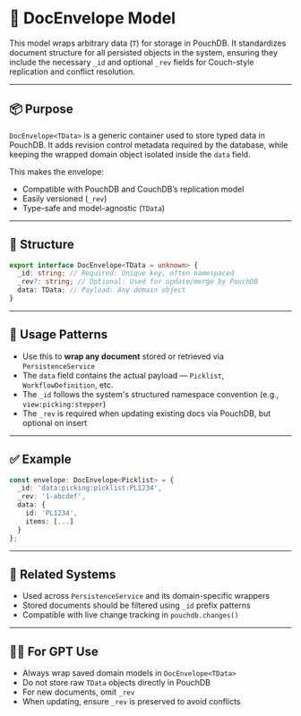 # 📨 DocEnvelope<TData> Model

This model wraps arbitrary data (`T`) for storage in PouchDB. It standardizes document structure for all persisted objects in the system, ensuring they include the necessary `_id` and optional `_rev` fields for Couch-style replication and conflict resolution.

---

## 📦 Purpose

`DocEnvelope<TData>` is a generic container used to store typed data in PouchDB. It adds revision control metadata required by the database, while keeping the wrapped domain object isolated inside the `data` field.

This makes the envelope:

- Compatible with PouchDB and CouchDB’s replication model
- Easily versioned (`_rev`)
- Type-safe and model-agnostic (`TData`)

---

## 🧱 Structure

```ts
export interface DocEnvelope<TData = unknown> {
  _id: string; // Required: Unique key, often namespaced
  _rev?: string; // Optional: Used for update/merge by PouchDB
  data: TData; // Payload: Any domain object
}
```

---

## 🧠 Usage Patterns

- Use this to **wrap any document** stored or retrieved via `PersistenceService`
- The `data` field contains the actual payload — `Picklist`, `WorkflowDefinition`, etc.
- The `_id` follows the system's structured namespace convention (e.g., `view:picking:stepper`)
- The `_rev` is required when updating existing docs via PouchDB, but optional on insert

---

## ✅ Example

```ts
const envelope: DocEnvelope<Picklist> = {
  _id: 'data:picking:picklist:PL1234',
  _rev: '1-abcdef',
  data: {
    id: 'PL1234',
    items: [...]
  }
};
```

---

## 🔄 Related Systems

- Used across `PersistenceService` and its domain-specific wrappers
- Stored documents should be filtered using `_id` prefix patterns
- Compatible with live change tracking in `pouchdb.changes()`

---

## 🧑‍💻 For GPT Use

- Always wrap saved domain models in `DocEnvelope<TData>`
- Do not store raw `TData` objects directly in PouchDB
- For new documents, omit `_rev`
- When updating, ensure `_rev` is preserved to avoid conflicts
